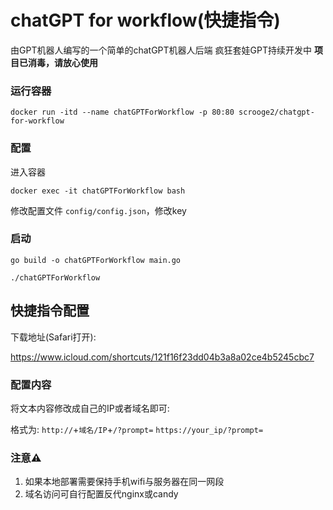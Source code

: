 # chatGPT for workflow(快捷指令)
由GPT机器人编写的一个简单的chatGPT机器人后端
疯狂套娃GPT持续开发中
**项目已消毒，请放心使用**

### 运行容器
`docker run -itd --name chatGPTForWorkflow -p 80:80 scrooge2/chatgpt-for-workflow `

### 配置
进入容器

`docker exec -it chatGPTForWorkflow bash`

修改配置文件 `config/config.json`，修改key

### 启动
`go build -o chatGPTForWorkflow main.go`

`./chatGPTForWorkflow`

## 快捷指令配置
下载地址(Safari打开): 

https://www.icloud.com/shortcuts/121f16f23dd04b3a8a02ce4b5245cbc7


### 配置内容
将文本内容修改成自己的IP或者域名即可:

格式为: `http://`+`域名/IP`+`/?prompt=`
`https://your_ip/?prompt=`

### 注意⚠️
1. 如果本地部署需要保持手机wifi与服务器在同一网段
2. 域名访问可自行配置反代nginx或candy
